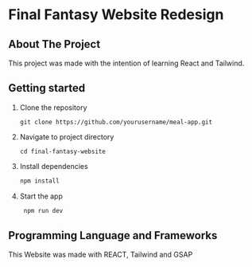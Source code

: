 # Final Fantasy Website Redesign 

## About The Project
This project was made with the intention of learning React and Tailwind. 

## Getting started

1. Clone the repository
    ```
   git clone https://github.com/yourusername/meal-app.git
   ```
2. Navigate to project directory
    ```
   cd final-fantasy-website
   ```
 
3. Install dependencies

   ```bash
   npm install
   ```

4. Start the app

   ```bash
    npm run dev
   ```

## Programming Language and Frameworks
This Website was made with REACT, Tailwind and GSAP 
